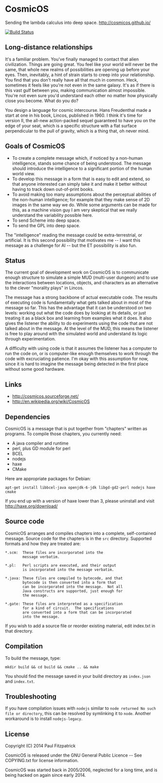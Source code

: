 CosmicOS
========

Sending the lambda calculus into deep space.  http://cosmicos.github.io/

[![Build Status](https://travis-ci.org/paulfitz/cosmicos.svg?branch=master)](https://travis-ci.org/paulfitz/cosmicos)

Long-distance relationships
----------------------------

It's a familiar problem. You've finally managed to contact that alien 
civilization. Things are going great. You feel like your world will 
never be the same, that whole new realms of possibilities are opening up 
before your eyes. Then, inevitably, a hint of strain starts to creep into 
your relationship. You find that you don't really have all that much in 
common. Heck, sometimes it feels like you're not even in the same 
galaxy. It's as if there is this vast gulf between you, making communication 
almost impossible. You're not even sure you'd understand each other no matter 
how physically close you become. What do you do?

You design a language for cosmic intercourse. Hans Freudenthal made a start at 
one in his book, Lincos, published in 1960. I think it's time for version II, 
the all-new action-packed sequel guaranteed to have you on the edge of your 
seat, which is a specific structure with a flat surface perpendicular to the 
pull of gravity, which is a thing that, oh never mind.

Goals of CosmicOS
-----------------

 * To create a complete message which, if noticed by a non-human intelligence, stands some chance of being understood. The message should introduce the intelligence to a significant portion of the human world view.
 * To develop this message in a form that is easy to edit and extend, so that anyone interested can simply take it and make it better without having to track down out-of-print books.
 * To avoid making too many assumptions about the perceptual abilities of the non-human intelligence; for example that they make sense of 2D images in the same way we do. While some arguments can be made for this, as a machine vision guy I am very skeptical that we really understand the variability possible here.
 * To send Scheme into deep space.
 * To send the GPL into deep space.

The "intelligence" reading the message could be extra-terrestrial, or artificial. It is this second possibility that motivates me -- I want this message as a challenge for AI -- but the ET possibility is also fun.

Status
------

The current goal of development work on CosmicOS is to communicate enough structure to simulate a simple MUD (multi-user dungeon) and to use the interactions between locations, objects, and characters as an alternative to the clever "morality plays" in Lincos.

The message has a strong backbone of actual executable code. The results of executing code is fundamentally what gets talked about in most of the message so far. This has the advantage that it can be understood on two levels: working out what the code does by looking at its details, or just treating it as a black box and learning from examples what it does. It also gives the listener the ability to do experiments using the code that are not talked about in the message. At the level of the MUD, this means the listener is free to play around with the simulated world and understand its logic through experimentation.

A difficulty with using code is that it assumes the listener has a computer to run the code on, or is computer-like enough themselves to work through the code with excruciating patience. I'm okay with this assumption for now, since it is hard to imagine the message being detected in the first place without some good hardware.

Links
-----

 * http://cosmicos.sourceforge.net/
 * http://en.wikipedia.org/wiki/CosmicOS

Dependencies
------------

CosmicOS is a message that is put together from "chapters"
written as programs.  To compile those chapters, you currently
need:

 * A java compiler and runtime
 * perl, plus GD module for perl
 * BCEL
 * nodejs
 * haxe
 * CMake

Here are appropriate packages for Debian:

    apt-get install libbcel-java openjdk-6-jdk libgd-gd2-perl nodejs haxe cmake

If you end up with a version of haxe lower than 3, please uninstall and 
visit http://haxe.org/download/

Source code
-----------

CosmicOS arranges and compiles chapters into a complete,
self-contained message.  Source code for the chapters is
in the `src` directory.  Supported formats and how they
are treated are:


    *.scm:  These files are incorporated into the 
            message verbatim.

    *.pl:   Perl scripts are executed, and their output
            is incorporated into the message verbatim.

    *.java: These files are compiled to bytecode, and that
            bytecode is then converted into a form that
            can be incorporated into the message.  Not all
            Java constructs are supported, just enough for
            the message.

    *.gate: These files are interpreted as a specification
            for a kind of circuit.  The specifications
            are converted into a form that can be incorporated
            into the message.

If you wish to add a source file or reorder existing material,
edit index.txt in that directory.

Compilation
-----------

To build the message, type:

    mkdir build && cd build && cmake .. && make

You should find the message saved in your build directory 
as `index.json` and `index.txt`.

Troubleshooting
---------------
If you have compilation issues with `nodejs` similar to `node returned No such file or directory`, this can be resolved by symlinking it to `node`.  Another workaround is to install `nodejs-legacy`.

License
-------

Copyright (C) 2014 Paul Fitzpatrick

CosmicOS is released under the GNU General Public Licence --
See COPYING.txt for license information.

CosmicOS was started back in 2005/2006, neglected for a long time,
and is being hacked on again since early 2014.
